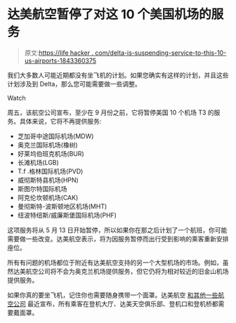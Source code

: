 # 达美航空暂停了对这 10 个美国机场的服务

> 原文:[https://life hacker . com/delta-is-suspending-service-to-this-10-us-airports-1843360375](https://lifehacker.com/delta-is-suspending-service-to-these-10-us-airports-1843360375)

我们大多数人可能近期都没有坐飞机的计划。如果您确实有这样的计划，并且这些计划涉及到 Delta，那么您可能需要做一些调整。

Watch

周五，该航空公司宣布，至少在 9 月份之前，它将暂停美国 10 个机场 T3 的服务。具体来说，它将不再提供服务:

*   芝加哥中途国际机场(MDW)
*   奥克兰国际机场(橡树)
*   好莱坞伯班克机场(BUR)
*   长滩机场(LGB)
*   T.f .格林国际机场(PVD)
*   威彻斯特县机场(HPN)
*   斯图尔特国际机场
*   阿克伦坎顿机场(CAK)
*   曼彻斯特-波斯顿地区机场(MHT)
*   纽波特纽斯/威廉斯堡国际机场(PHF)

这项服务将从 5 月 13 日开始暂停，所以如果你在那之后计划了一个航班，你可能需要做一些改变。达美航空表示，将为因服务暂停而出行受到影响的乘客重新安排座位。

所有有问题的机场都位于附近有达美航空支持的另一个大型机场的市场。例如，虽然达美航空公司将不会为奥克兰机场提供服务，但它仍将为相对较近的旧金山机场提供服务。

如果你真的要坐飞机，记住你也需要随身携带一个面罩。达美航空 [和其他一些航空公司](https://lifehacker.com/these-airlines-now-require-you-to-wear-a-mask-onboard-1843198986?rev=1588348196762) 最近宣布，所有乘客在登机大厅、达美天空俱乐部、登机口和登机桥都需要戴面罩。
